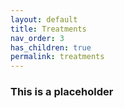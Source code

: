 ```yaml
---
layout: default
title: Treatments
nav_order: 3
has_children: true
permalink: treatments
---
```


### This is a placeholder